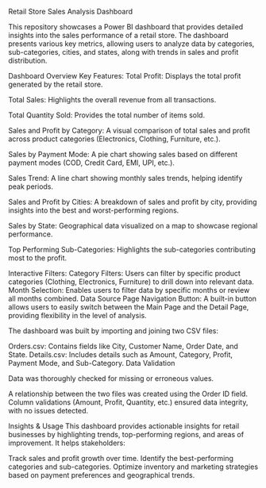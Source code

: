 Retail Store Sales Analysis Dashboard

This repository showcases a Power BI dashboard that provides detailed insights into the sales performance of a retail store. The dashboard presents various key metrics, allowing users to analyze data by categories, sub-categories, cities, and states, along with trends in sales and profit distribution.

Dashboard Overview
Key Features:
Total Profit: Displays the total profit generated by the retail store.

Total Sales: Highlights the overall revenue from all transactions.

Total Quantity Sold: Provides the total number of items sold.

Sales and Profit by Category: A visual comparison of total sales and profit across product categories (Electronics, Clothing, Furniture, etc.).

Sales by Payment Mode: A pie chart showing sales based on different payment modes (COD, Credit Card, EMI, UPI, etc.).

Sales Trend: A line chart showing monthly sales trends, helping identify peak periods.

Sales and Profit by Cities: A breakdown of sales and profit by city, providing insights into the best and worst-performing regions.

Sales by State: Geographical data visualized on a map to showcase regional performance.

Top Performing Sub-Categories: Highlights the sub-categories contributing most to the profit.

Interactive Filters:
Category Filters: Users can filter by specific product categories (Clothing, Electronics, Furniture) to drill down into relevant data.
Month Selection: Enables users to filter data by specific months or review all months combined.
Data Source
Page Navigation Button: A built-in button allows users to easily switch between the Main Page and the Detail Page, providing flexibility in the level of analysis.

The dashboard was built by importing and joining two CSV files:

Orders.csv: Contains fields like City, Customer Name, Order Date, and State.
Details.csv: Includes details such as Amount, Category, Profit, Payment Mode, and Sub-Category.
Data Validation

Data was thoroughly checked for missing or erroneous values.

A relationship between the two files was created using the Order ID field.
Column validations (Amount, Profit, Quantity, etc.) ensured data integrity, with no issues detected.


Insights & Usage
This dashboard provides actionable insights for retail businesses by highlighting trends, top-performing regions, and areas of improvement. It helps stakeholders:

Track sales and profit growth over time.
Identify the best-performing categories and sub-categories.
Optimize inventory and marketing strategies based on payment preferences and geographical trends.
